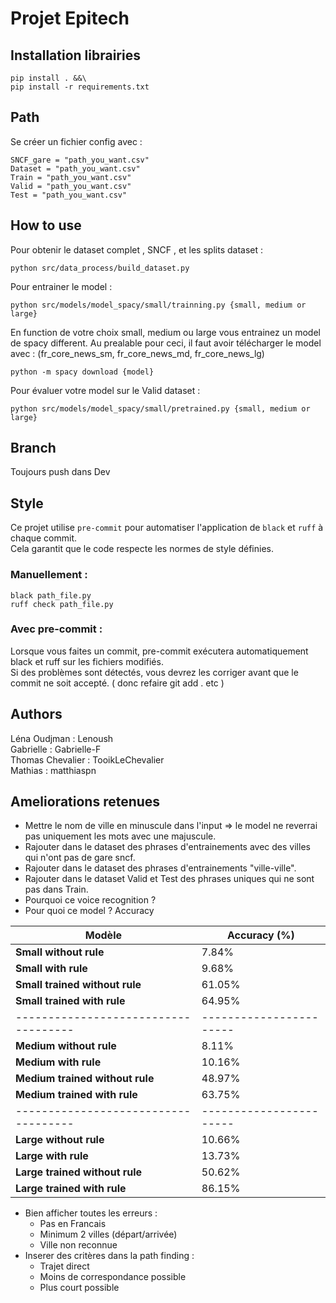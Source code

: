 # Projet Epitech  

## Installation librairies
```
pip install . &&\
pip install -r requirements.txt
```

## Path 
Se créer un fichier config avec : 
```
SNCF_gare = "path_you_want.csv"
Dataset = "path_you_want.csv"
Train = "path_you_want.csv"
Valid = "path_you_want.csv"
Test = "path_you_want.csv"
```

## How to use 
Pour obtenir le dataset complet , SNCF , et les splits dataset :
````
python src/data_process/build_dataset.py
````

Pour entrainer le model :
````
python src/models/model_spacy/small/trainning.py {small, medium or large}
````

En function de votre choix small, medium ou large vous entrainez un model de spacy different.
Au prealable pour ceci, il faut avoir télécharger le model avec : (fr_core_news_sm, fr_core_news_md, fr_core_news_lg)
````
python -m spacy download {model}
````

Pour évaluer votre model sur le Valid dataset :
````
python src/models/model_spacy/small/pretrained.py {small, medium or large} 
````

## Branch 
Toujours push dans Dev

## Style
Ce projet utilise `pre-commit` pour automatiser l'application de `black` et `ruff` à chaque commit.  
Cela garantit que le code respecte les normes de style définies.  

### Manuellement : 
```
black path_file.py 
ruff check path_file.py 
```
### Avec pre-commit : 
Lorsque vous faites un commit, pre-commit exécutera automatiquement black et ruff sur les fichiers modifiés.  
Si des problèmes sont détectés, vous devrez les corriger avant que le commit ne soit accepté. ( donc refaire git add . etc )  

## Authors 
Léna Oudjman : Lenoush  
Gabrielle : Gabrielle-F  
Thomas Chevalier : TooikLeChevalier  
Mathias : matthiaspn


## Ameliorations retenues 
- Mettre le nom de ville en minuscule dans l'input => le model ne reverrai pas uniquement les mots avec une majuscule. 
- Rajouter dans le dataset des phrases d'entrainements avec des villes qui n'ont pas de gare sncf.
- Rajouter dans le dataset des phrases d'entrainements "ville-ville".
- Rajouter dans le dataset Valid et Test des phrases uniques qui ne sont pas dans Train.
- Pourquoi ce voice recognition ? 
- Pour quoi ce model ? Accuracy

| **Modèle**                        | **Accuracy (%)**      |
|------------------------------------|-----------------------|
| **Small without rule**            | 7.84%                 |
| **Small with rule**               | 9.68%                 |
| **Small trained without rule**    | 61.05%                |
| **Small trained with rule**       | 64.95%                |
|------------------------------------|-----------------------|
| **Medium without rule**           | 8.11%                 |
| **Medium with rule**              | 10.16%                |
| **Medium trained without rule**   | 48.97%                |
| **Medium trained with rule**      | 63.75%                |
|------------------------------------|-----------------------|
| **Large without rule**            | 10.66%                |
| **Large with rule**               | 13.73%                |
| **Large trained without rule**    | 50.62%                |
| **Large trained with rule**       | 86.15%                |

- Bien afficher toutes les erreurs : 
    - Pas en Francais 
    - Minimum 2 villes (départ/arrivée)
    - Ville non reconnue
- Inserer des critères dans la path finding :
    - Trajet direct 
    - Moins de correspondance possible 
    - Plus court possible 